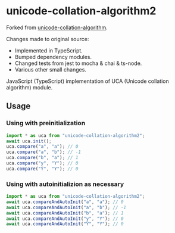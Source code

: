 # unicode-collation-algorithm2

Forked from [unicode-collation-algorithm](https://github.com/pmurias/unicode-collation-algorithm).

Changes made to original source:

- Implemented in TypeScript.
- Bumped dependency modules.
- Changed tests from jest to mocha & chai & ts-node.
- Various other small changes.

JavaScript (TypeScript) implementation of UCA (Unicode collation algorithm) module.

## Usage

### Using with preinitialization

```ts
import * as uca from "unicode-collation-algorithm2";
await uca.init();
uca.compare("a", "a"); // 0
uca.compare("a", "b"); // -1
uca.compare("b", "a"); // 1
uca.compare("y", "Y"); // 0
uca.compare("Ý", "Y"); // 0
```

### Using with autoinitializion as necessary

```ts
import * as uca from "unicode-collation-algorithm2";
await uca.compareAndAutoInit("a", "a"); // 0
await uca.compareAndAutoInit("a", "b"); // -1
await uca.compareAndAutoInit("b", "a"); // 1
await uca.compareAndAutoInit("y", "Y"); // 0
await uca.compareAndAutoInit("Ý", "Y"); // 0
```
